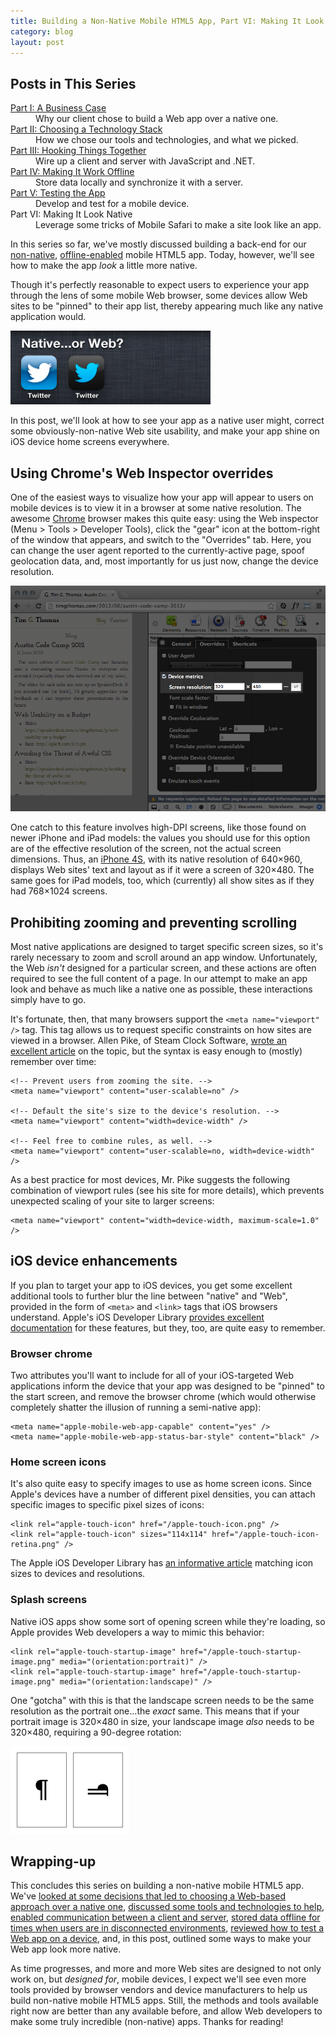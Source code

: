 ```yaml
---
title: Building a Non-Native Mobile HTML5 App, Part VI: Making It Look Native
category: blog
layout: post
---
```


## Posts in This Series

<dl><dt><a href="/2012/09/building-a-mobile-html5-app-going-non-native/">Part I: A Business Case</a></dt><dd>Why our client chose to build a Web app over a native one.</dd><dt><a href="/2012/10/building-a-mobile-html5-app-choosing-a-technology-stack/">Part II: Choosing a Technology Stack</a></dt><dd>How we chose our tools and technologies, and what we picked.</dd><dt><a href="/2012/10/building-a-mobile-html5-app-hooking-things-together/">Part III: Hooking Things Together</a></dt><dd>Wire up a client and server with JavaScript and .NET.</dd><dt><a href="/2012/10/building-a-mobile-html5-app-making-it-work-offline/">Part IV: Making It Work Offline</a></dt><dd>Store data locally and synchronize it with a server.</dd><dt><a href="/2012/10/building-a-mobile-html5-app-testing-the-app/">Part V: Testing the App</a></dt><dd>Develop and test for a mobile device.</dd><dt>Part VI: Making It Look Native</dt><dd>Leverage some tricks of Mobile Safari to make a site look like an app.</dd></dl>

In this series so far, we've mostly discussed building a back-end for our [non-native][0], [offline-enabled][1] mobile HTML5 app. Today, however, we'll see how to make the app *look* a little more native.

Though it's perfectly reasonable to expect users to experience your app through the lens of some mobile Web browser, some devices allow Web sites to be "pinned" to their app list, thereby appearing much like any native application would.

<p><img alt="Apps on an iPhone: native or Web?" src="/css/images/blog/2012-11-01-01.png" style="height:118px;width:320px"></p>

In this post, we'll look at how to see your app as a native user might, correct some obviously-non-native Web site usability, and make your app shine on iOS device home screens everywhere.

## Using Chrome's Web Inspector overrides

One of the easiest ways to visualize how your app will appear to users on mobile devices is to view it in a browser at some native resolution. The awesome [Chrome][2] browser makes this quite easy: using the Web inspector (Menu > Tools > Developer Tools), click the "gear" icon at the bottom-right of the window that appears, and switch to the "Overrides" tab. Here, you can change the user agent reported to the currently-active page, spoof geolocation data, and, most importantly for us just now, change the device resolution.

![My blog, viewed at the iPhone's resolutino of 320×480][b]

One catch to this feature involves high-DPI screens, like those found on newer iPhone and iPad models: the values you should use for this option are of the effective resolution of the screen, not the actual screen dimensions. Thus, an [iPhone 4S][3], with its native resolution of 640×960, displays Web sites' text and layout as if it were a screen of 320×480. The same goes for iPad models, too, which (currently) all show sites as if they had 768×1024 screens.

## Prohibiting zooming and preventing scrolling

Most native applications are designed to target specific screen sizes, so it's rarely necessary to zoom and scroll around an app window. Unfortunately, the Web *isn't* designed for a particular screen, and these actions are often required to see the full content of a page. In our attempt to make an app look and behave as much like a native one as possible, these interactions simply have to go.

It's fortunate, then, that many browsers support the `<meta name="viewport" />` tag. This tag allows us to request specific constraints on how sites are viewed in a browser. Allen Pike, of Steam Clock Software, [wrote an excellent article][4] on the topic, but the syntax is easy enough to (mostly) remember over time:

    <!-- Prevent users from zooming the site. -->
    <meta name="viewport" content="user-scalable=no" />

    <!-- Default the site's size to the device's resolution. -->
    <meta name="viewport" content="width=device-width" />

    <!-- Feel free to combine rules, as well. -->
    <meta name="viewport" content="user-scalable=no, width=device-width" />

As a best practice for most devices, Mr. Pike suggests the following combination of viewport rules (see his site for more details), which prevents unexpected scaling of your site to larger screens:

    <meta name="viewport" content="width=device-width, maximum-scale=1.0" />

## iOS device enhancements

If you plan to target your app to iOS devices, you get some excellent additional tools to further blur the line between "native" and "Web", provided in the form of `<meta>` and `<link>` tags that iOS browsers understand. Apple's iOS Developer Library [provides excellent documentation][5] for these features, but they, too, are quite easy to remember.

### Browser chrome

Two attributes you'll want to include for all of your iOS-targeted Web applications inform the device that your app was designed to be "pinned" to the start screen, and remove the browser chrome (which would otherwise completely shatter the illusion of running a semi-native app):

    <meta name="apple-mobile-web-app-capable" content="yes" />
    <meta name="apple-mobile-web-app-status-bar-style" content="black" />

### Home screen icons

It's also quite easy to specify images to use as home screen icons. Since Apple's devices have a number of different pixel densities, you can attach specific images to specific pixel sizes of icons:

    <link rel="apple-touch-icon" href="/apple-touch-icon.png" />
    <link rel="apple-touch-icon" sizes="114x114" href="/apple-touch-icon-retina.png" />

The Apple iOS Developer Library has [an informative article][6] matching icon sizes to devices and resolutions.

### Splash screens

Native iOS apps show some sort of opening screen while they're loading, so Apple provides Web developers a way to mimic this behavior:

    <link rel="apple-touch-startup-image" href="/apple-touch-startup-image.png" media="(orientation:portrait)" />
    <link rel="apple-touch-startup-image" href="/apple-touch-startup-image.png" media="(orientation:landscape)" />

One "gotcha" with this is that the landscape screen needs to be the same resolution as the portrait one...the *exact* same. This means that if your portrait image is 320×480 in size, your landscape image *also* needs to be 320×480, requiring a 90-degree rotation:

![The required iOS device splash screen layout][c]

## Wrapping-up

This concludes this series on building a non-native mobile HTML5 app. We've [looked at some decisions that led to choosing a Web-based approach over a native one][7], [discussed some tools and technologies to help][0], [enabled communication between a client and server][8], [stored data offline for times when users are in disconnected environments][1], [reviewed how to test a Web app on a device][9], and, in this post, outlined some ways to make your Web app look more native.

As time progresses, and more and more Web sites are designed to not only work on, but *designed for*, mobile devices, I expect we'll see even more tools provided by browser vendors and device manufacturers to help us build non-native mobile HTML5 apps. Still, the methods and tools available right now are better than any available before, and allow Web developers to make some truly incredible (non-native) apps. Thanks for reading!

[0]: /2012/10/building-a-mobile-html5-app-choosing-a-technology-stack/
[1]: /2012/10/building-a-mobile-html5-app-making-it-work-offline/
[2]: https://www.google.com/intl/en/chrome/browser/
[3]: http://www.apple.com/iphone/iphone-4s/specs.html
[4]: http://www.allenpike.com/2010/choosing-a-viewport-for-ipad-sites/
[5]: http://developer.apple.com/library/ios/#DOCUMENTATION/AppleApplications/Reference/SafariWebContent/ConfiguringWebApplications/ConfiguringWebApplications.html
[6]: http://developer.apple.com/library/ios/#DOCUMENTATION/UserExperience/Conceptual/MobileHIG/IconsImages/IconsImages.html#//apple_ref/doc/uid/TP40006556-CH14
[7]: /2012/09/building-a-mobile-html5-app-going-non-native/
[8]: /2012/10/building-a-mobile-html5-app-hooking-things-together/
[9]: /2012/10/building-a-mobile-html5-app-testing-the-app/

[a]: /css/images/blog/2012-11-01-01.png
[b]: /css/images/blog/2012-11-01-02.png
[c]: /css/images/blog/2012-11-01-03.png
